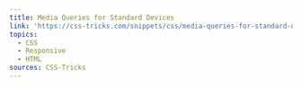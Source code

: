 ```yaml
---
title: Media Queries for Standard Devices
link: 'https://css-tricks.com/snippets/css/media-queries-for-standard-devices/'
topics:
  - CSS
  - Responsive
  - HTML
sources: CSS-Tricks
---
```


